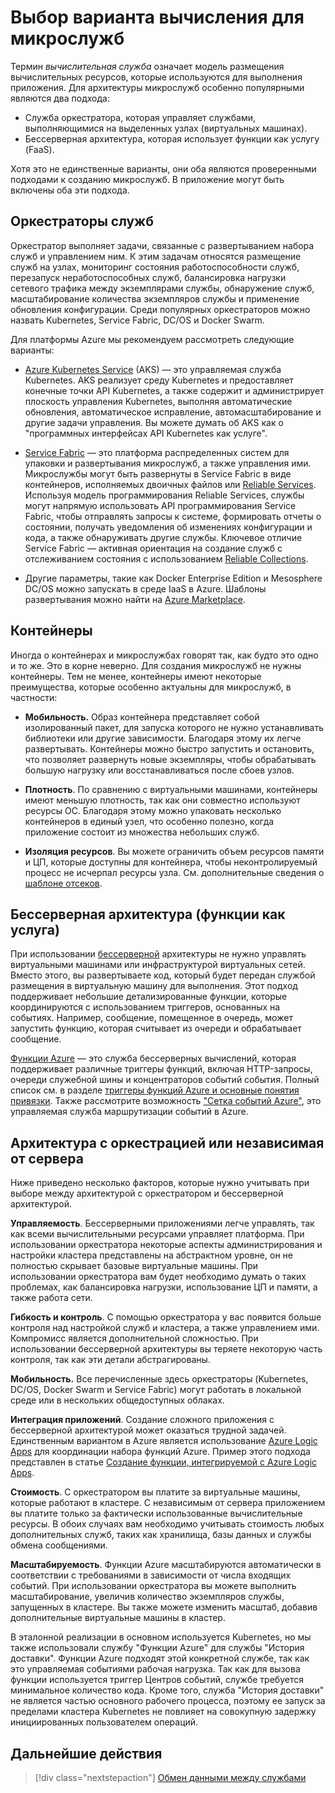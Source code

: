 # <a name="choosing-a-compute-option-for-microservices"></a>Выбор варианта вычисления для микрослужб

Термин *вычислительная служба* означает модель размещения вычислительных ресурсов, которые используются для выполнения приложения. Для архитектуры микрослужб особенно популярными являются два подхода:

- Служба оркестратора, которая управляет службами, выполняющимися на выделенных узлах (виртуальных машинах).
- Бессерверная архитектура, которая использует функции как услугу (FaaS).

Хотя это не единственные варианты, они оба являются проверенными подходами к созданию микрослужб. В приложение могут быть включены оба эти подхода.

## <a name="service-orchestrators"></a>Оркестраторы служб

Оркестратор выполняет задачи, связанные с развертыванием набора служб и управлением ним. К этим задачам относятся размещение служб на узлах, мониторинг состояния работоспособности служб, перезапуск неработоспособных служб, балансировка нагрузки сетевого трафика между экземплярами службы, обнаружение служб, масштабирование количества экземпляров службы и применение обновления конфигурации. Среди популярных оркестраторов можно назвать Kubernetes, Service Fabric, DC/OS и Docker Swarm.

Для платформы Azure мы рекомендуем рассмотреть следующие варианты:

- [Azure Kubernetes Service](/azure/aks/) (AKS) — это управляемая служба Kubernetes. AKS реализует среду Kubernetes и предоставляет конечные точки API Kubernetes, а также содержит и администрирует плоскость управления Kubernetes, выполняя автоматические обновления, автоматическое исправление, автомасштабирование и другие задачи управления. Вы можете думать об AKS как о "программных интерфейсах API Kubernetes как услуге".

- [Service Fabric](/azure/service-fabric/) — это платформа распределенных систем для упаковки и развертывания микрослужб, а также управления ими. Микрослужбы могут быть развернуты в Service Fabric в виде контейнеров, исполняемых двоичных файлов или [Reliable Services](/azure/service-fabric/service-fabric-reliable-services-introduction). Используя модель программирования Reliable Services, службы могут напрямую использовать API программирования Service Fabric, чтобы отправлять запросы к системе, формировать отчеты о состоянии, получать уведомления об изменениях конфигурации и кода, а также обнаруживать другие службы. Ключевое отличие Service Fabric — активная ориентация на создание служб с отслеживанием состояния с использованием [Reliable Collections](/azure/service-fabric/service-fabric-reliable-services-reliable-collections).

- Другие параметры, такие как Docker Enterprise Edition и Mesosphere DC/OS можно запускать в среде IaaS в Azure. Шаблоны развертывания можно найти на [Azure Marketplace](https://azuremarketplace.microsoft.com).

## <a name="containers"></a>Контейнеры

Иногда о контейнерах и микрослужбах говорят так, как будто это одно и то же. Это в корне неверно. Для создания микрослужб не нужны контейнеры. Тем не менее, контейнеры имеют некоторые преимущества, которые особенно актуальны для микрослужб, в частности:

- **Мобильность.** Образ контейнера представляет собой изолированный пакет, для запуска которого не нужно устанавливать библиотеки или другие зависимости. Благодаря этому их легче развертывать. Контейнеры можно быстро запустить и остановить, что позволяет развернуть новые экземпляры, чтобы обрабатывать большую нагрузку или восстанавливаться после сбоев узлов.

- **Плотность**. По сравнению с виртуальными машинами, контейнеры имеют меньшую плотность, так как они совместно используют ресурсы ОС. Благодаря этому можно упаковать несколько контейнеров в единый узел, что особенно полезно, когда приложение состоит из множества небольших служб.

- **Изоляция ресурсов**. Вы можете ограничить объем ресурсов памяти и ЦП, которые доступны для контейнера, чтобы неконтролируемый процесс не исчерпал ресурсы узла. См. дополнительные сведения о [шаблоне отсеков](../../patterns/bulkhead.md).

## <a name="serverless-functions-as-a-service"></a>Бессерверная архитектура (функции как услуга)

При использовании [бессерверной](https://azure.microsoft.com/solutions/serverless/) архитектуры не нужно управлять виртуальными машинами или инфраструктурой виртуальных сетей. Вместо этого, вы развертываете код, который будет передан службой размещения в виртуальную машину для выполнения. Этот подход поддерживает небольшие детализированные функции, которые координируются с использованием триггеров, основанных на событиях. Например, сообщение, помещенное в очередь, может запустить функцию, которая считывает из очереди и обрабатывает сообщение.

[Функции Azure](/azure/azure-functions/) — это служба бессерверных вычислений, которая поддерживает различные триггеры функций, включая HTTP-запросы, очереди служебной шины и концентраторов событий события. Полный список см. в разделе [триггеры функций Azure и основные понятия привязки](/azure/azure-functions/functions-triggers-bindings). Также рассмотрите возможность ["Сетка событий Azure"](/azure/event-grid/), это управляемая служба маршрутизации событий в Azure.

<!-- markdownlint-disable MD026 -->

## <a name="orchestrator-or-serverless"></a>Архитектура с оркестрацией или независимая от сервера

<!-- markdownlint-enable MD026 -->

Ниже приведено несколько факторов, которые нужно учитывать при выборе между архитектурой с оркестратором и бессерверной архитектурой.

**Управляемость**. Бессерверными приложениями легче управлять, так как всеми вычислительными ресурсами управляет платформа. При использовании оркестратора некоторые аспекты администрирования и настройки кластера представлены на абстрактном уровне, он не полностью скрывает базовые виртуальные машины. При использовании оркестратора вам будет необходимо думать о таких проблемах, как балансировка нагрузки, использование ЦП и памяти, а также работа сети.

**Гибкость и контроль**. С помощью оркестратора у вас появится больше контроля над настройкой служб и кластера, а также управлением ими. Компромисс является дополнительной сложностью. При использовании бессерверной архитектуры вы теряете некоторую часть контроля, так как эти детали абстрагированы.

**Мобильность.** Все перечисленные здесь оркестраторы (Kubernetes, DC/OS, Docker Swarm и Service Fabric) могут работать в локальной среде или в нескольких общедоступных облаках.

**Интеграция приложений**. Создание сложного приложения с бессерверной архитектурой может оказаться трудной задачей. Единственным вариантом в Azure является использование [Azure Logic Apps](/azure/logic-apps/) для координации набора функций Azure. Пример этого подхода представлен в статье [Создание функции, интегрируемой с Azure Logic Apps](/azure/azure-functions/functions-twitter-email).

**Стоимость**. С оркестратором вы платите за виртуальные машины, которые работают в кластере. С независимым от сервера приложением вы платите только за фактически использованные вычислительные ресурсы. В обоих случаях вам необходимо учитывать стоимость любых дополнительных служб, таких как хранилища, базы данных и службы обмена сообщениями.

**Масштабируемость**. Функции Azure масштабируются автоматически в соответствии с требованиями в зависимости от числа входящих событий. При использовании оркестратора вы можете выполнить масштабирование, увеличив количество экземпляров службы, запущенных в кластере. Вы также можете изменить масштаб, добавив дополнительные виртуальные машины в кластер.

В эталонной реализации в основном используется Kubernetes, но мы также использовали службу "Функции Azure" для службы "История доставки". Функции Azure подходят этой конкретной службе, так как это управляемая событиями рабочая нагрузка. Так как для вызова функции используется триггер Центров событий, службе требуется минимальное количество кода. Кроме того, служба "История доставки" не является частью основного рабочего процесса, поэтому ее запуск за пределами кластера Kubernetes не повлияет на совокупную задержку инициированных пользователем операций.

## <a name="next-steps"></a>Дальнейшие действия

> [!div class="nextstepaction"]
> [Обмен данными между службами](./interservice-communication.md)
